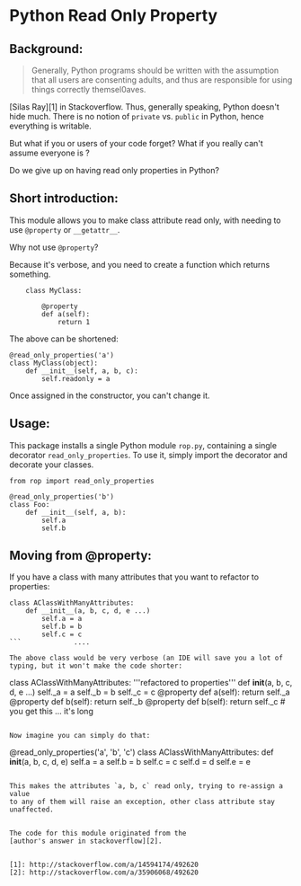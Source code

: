Python Read Only Property
=========================

Background:
-----------

 > Generally, Python programs should be written with the assumption that
 > all users are consenting adults, and thus are responsible for using things
 > correctly themsel0aves.

[Silas Ray][1] in Stackoverflow. Thus, generally speaking, Python doesn't hide
much. There is no notion of `private` vs. `public` in Python, hence everything
is writable.

But what if you or users of your code forget?
What if you really can't assume everyone is ?

Do we give up on having read only properties in Python?

Short introduction:
-------------------
This module allows you to make class attribute read only, with needing to
use `@property` or `__getattr__`.

Why not use `@property`?

Because it's verbose, and you need to create a function which returns
something.

```
    class MyClass:

        @property
        def a(self):
            return 1

```
The above can be shortened:

```
@read_only_properties('a')
class MyClass(object):
    def __init__(self, a, b, c):
        self.readonly = a
```
Once assigned in the constructor, you can't change it.

Usage:
------

This package installs a single Python module `rop.py`, containing a single
decorator `read_only_properties`. To use it, simply import the decorator and
decorate your classes.

```
from rop import read_only_properties

@read_only_properties('b')
class Foo:
    def __init__(self, a, b):
        self.a
        self.b
```


Moving from @property:
----------------------
If you have a class with many attributes that you want to
refactor to properties:

```
class AClassWithManyAttributes:
    def __init__(a, b, c, d, e ...)
        self.a = a
        self.b = b
        self.c = c
```             ....

The above class would be very verbose (an IDE will save you a lot of
typing, but it won't make the code shorter:

```
class AClassWithManyAttributes:
    '''refactored to properties'''
    def __init__(a, b, c, d, e ...)
        self._a = a
        self._b = b
        self._c = c
    @property
    def a(self):
        return self._a
    @property
    def b(self):
        return self._b
    @property
    def b(self):
        return self._c
    # you get this ... it's long

```

Now imagine you can simply do that:

```
@read_only_properties('a', 'b', 'c')
class AClassWithManyAttributes:
     def __init__(a, b, c, d, e)
         self.a = a
         self.b = b
         self.c = c
         self.d = d
         self.e = e
```

This makes the attributes `a, b, c` read only, trying to re-assign a value
to any of them will raise an exception, other class attribute stay unaffected.


The code for this module originated from the
[author's answer in stackoverflow][2].


[1]: http://stackoverflow.com/a/14594174/492620
[2]: http://stackoverflow.com/a/35906068/492620
